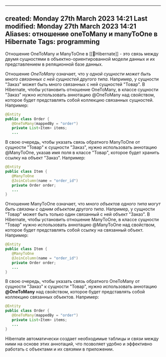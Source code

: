 
---
created: Monday 27th March 2023 14:21
Last modified: Monday 27th March 2023 14:21
Aliases: отношение oneToMany и manyToOne в Hibernate
Tags: programming
---

Отношение OneToMany и ManyToOne в [[📙Hibernate]] - это связь между двумя сущностями в объектно-ориентированной модели данных и их представлением в реляционной базе данных.

Отношение *OneToMany* означает, что у *одной сущности может быть много связанных с ней сущностей другого типа*. Например, у сущности "Заказ" может быть много связанных с ней сущностей "Товар". В Hibernate, чтобы установить отношение OneToMany, в классе сущности "Заказ" нужно использовать аннотацию @OneToMany над свойством, которое будет представлять собой коллекцию связанных сущностей. Например:

```java
@Entity
public class Order {
   @OneToMany(mappedBy = "order")
   private List<Item> items;
   ...
```


В свою очередь, чтобы указать связь обратного ManyToOne от сущности "Товар" к сущности "Заказ", нужно использовать аннотацию @ManyToOne, указав имя поля в классе "Товар", которое будет хранить ссылку на объект "Заказ". Например:

```java
@Entity
public class Item {
   @ManyToOne
   @JoinColumn(name = "order_id")
   private Order order;
   ...
}
```

Отношение ManyToOne означает, что *много объектов одного типа могут быть связаны с одним объектом другого типа*. Например, у сущности "Товар" может быть только один связанный с ней объект "Заказ". В Hibernate, чтобы установить отношение ManyToOne, в классе сущности "Товар" нужно использовать аннотацию @ManyToOne над свойством, которое будет представлять собой ссылку на связанный объект. Например:
```java
@Entity
public class Item {
   @ManyToOne
   @JoinColumn(name = "order_id")
   private Order order;
   ...
}
```
В свою очередь, чтобы указать связь обратного OneToMany от сущности "Заказ" к сущности "Товар", нужно использовать аннотацию **@OneToMany** над свойством, которое будет представлять собой коллекцию связанных объектов. Например:

```java
@Entity
public class Order {
   @OneToMany(mappedBy = "order")
   private List<Item> items;
   ...
}
```

Hibernate автоматически создает необходимые таблицы и связи между ними на основе этих аннотаций, что позволяет удобно и эффективно работать с объектами и их связями в приложении.